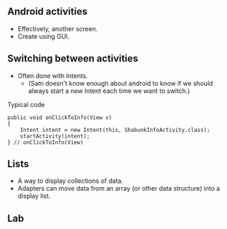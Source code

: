 Android activities
------------------

* Effectively, another screen.
* Create using GUI.

Switching between activities
----------------------------

* Often done with Intents.  
    * (Sam doesn't know enough about android to know if we should always
      start a new Intent each time we want to switch.)

Typical code

    public void onClickToInfo(View v) 
    {
        Intent intent = new Intent(this, ShabunkInfoActivity.class);
        startActivity(intent);
    } // onClickToInfo(View)

Lists
-----

* A way to display collections of data.
* Adapters can move data from an array (or other data structure) into a
  display list.

Lab
---
